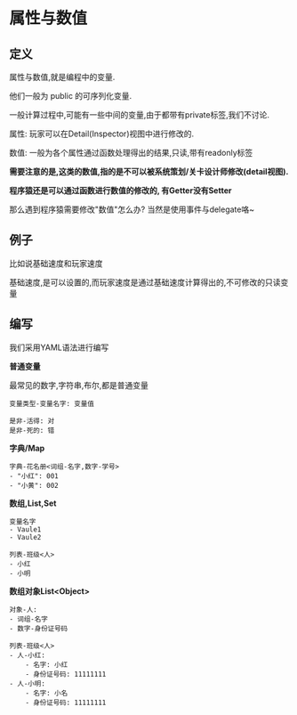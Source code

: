 # 属性与数值

## 定义

属性与数值,就是编程中的变量.

他们一般为 public 的可序列化变量.

一般计算过程中,可能有一些中间的变量,由于都带有private标签,我们不讨论.

属性: 玩家可以在Detail(Inspector)视图中进行修改的.

数值: 一般为各个属性通过函数处理得出的结果,只读,带有readonly标签

**需要注意的是,这类的数值,指的是不可以被系统策划/关卡设计师修改(detail视图).**

**程序猿还是可以通过函数进行数值的修改的, 有Getter没有Setter**

那么遇到程序猿需要修改"数值"怎么办? 当然是使用事件与delegate咯\~

## 例子

比如说基础速度和玩家速度

基础速度,是可以设置的,而玩家速度是通过基础速度计算得出的,不可修改的只读变量

## 编写

我们采用YAML语法进行编写

**普通变量**

最常见的数字,字符串,布尔,都是普通变量

```
变量类型-变量名字: 变量值
```

```
是非-活得: 对
是非-死的: 错
```
**字典/Map**

```
字典-花名册<词组-名字,数字-学号> 
- "小红": 001
- "小黄": 002

```
**数组,List,Set**

```
变量名字
- Vaule1
- Vaule2
```

```
列表-班级<人>
- 小红
- 小明
```
**数组对象List\<Object\>**

```
对象-人:
- 词组-名字
- 数字-身份证号码

列表-班级<人>
- 人-小红:
    - 名字: 小红
    - 身份证号码: 11111111
- 人-小明:
    - 名字: 小名
    - 身份证号码: 11111111


```